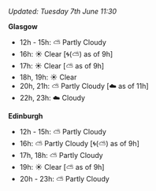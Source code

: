 *Updated: Tuesday 7th June 11:30*

**Glasgow**

* 12h - 15h: :partly_sunny: Partly Cloudy
* 16h: :sunny: Clear [:cyclone:(:partly_sunny:) as of 9h]
* 17h: :sunny: Clear [:partly_sunny: as of 9h]
* 18h, 19h: :sunny: Clear
* 20h, 21h: :partly_sunny: Partly Cloudy [:cloud: as of 11h]
* 22h, 23h: :cloud: Cloudy

**Edinburgh**

* 12h - 15h: :partly_sunny: Partly Cloudy
* 16h: :partly_sunny: Partly Cloudy [:cyclone:(:partly_sunny:) as of 9h]
* 17h, 18h: :partly_sunny: Partly Cloudy
* 19h: :sunny: Clear [:partly_sunny: as of 9h]
* 20h - 23h: :partly_sunny: Partly Cloudy
